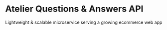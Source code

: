 # Atelier Questions & Answers API
Lightweight & scalable microservice serving a growing ecommerce web app
